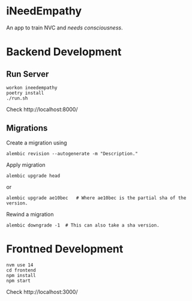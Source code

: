 # iNeedEmpathy

An app to train NVC and _needs consciousness_.

# Backend Development

## Run Server

```
workon ineedempathy
poetry install
./run.sh
```

Check http://localhost:8000/

## Migrations

Create a migration using 

```
alembic revision --autogenerate -m "Description."
```

Apply migration

```
alembic upgrade head
```

or 

```
alembic upgrade ae10bec   # Where ae10bec is the partial sha of the version.
```

Rewind a migration

```
alembic downgrade -1  # This can also take a sha version.
```

# Frontned Development

```
nvm use 14
cd frontend
npm install
npm start
```

Check http://localhost:3000/
